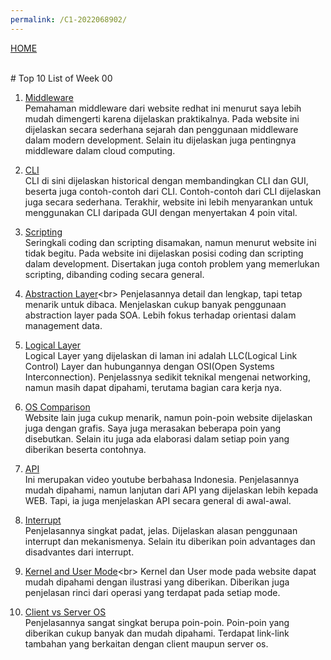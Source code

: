 ```yaml
---
permalink: /C1-2022068902/
---
```

[HOME](../)

<br>
# Top 10 List of Week 00

1. [Middleware](https://www.redhat.com/en/topics/middleware/what-is-middleware)<br>
Pemahaman middleware dari website redhat ini menurut saya lebih mudah dimengerti karena dijelaskan praktikalnya.
Pada website ini dijelaskan secara sederhana sejarah dan penggunaan middleware dalam modern development.
Selain itu dijelaskan juga pentingnya middleware dalam cloud computing.

2. [CLI](https://www.hostinger.com/tutorials/what-is-cli)<br>
CLI di sini dijelaskan historical dengan membandingkan CLI dan GUI, beserta juga contoh-contoh dari CLI.
Contoh-contoh dari CLI dijelaskan juga secara sederhana.
Terakhir, website ini lebih menyarankan untuk menggunakan CLI daripada GUI dengan menyertakan 4 poin vital.

3. [Scripting](https://skillcrush.com/blog/coding-vs-scripting/)<br>
Seringkali coding dan scripting disamakan, namun menurut website ini tidak begitu.
Pada website ini dijelaskan posisi coding dan scripting dalam development.
Disertakan juga contoh problem yang memerlukan scripting, dibanding coding secara general.

4. [Abstraction Layer](https://dzone.com/articles/the-benefits-a-data-abstractio#:~:text=A%20data%20abstraction%20layer%20reduces,that%20support%20critical%20business%20objectives.)<br>
Penjelasannya detail dan lengkap, tapi tetap menarik untuk dibaca.
Menjelaskan cukup banyak penggunaan abstraction layer pada SOA.
Lebih fokus terhadap orientasi dalam management data.

5. [Logical Layer](https://networkencyclopedia.com/logical-link-control-llc-layer/r)<br>
Logical Layer yang dijelaskan di laman ini adalah LLC(Logical Link Control) Layer dan hubungannya dengan OSI(Open Systems Interconnection).
Penjelassnya sedikit teknikal mengenai networking, namun masih dapat dipahami, terutama bagian cara kerja nya.

6. [OS Comparison](https://www.educba.com/linux-vs-mac-vs-windows/)<br>
Website lain juga cukup menarik, namun poin-poin website dijelaskan juga dengan grafis.
Saya juga merasakan beberapa poin yang disebutkan.
Selain itu juga ada elaborasi dalam setiap poin yang diberikan beserta contohnya.

7. [API](https://www.youtube.com/watch?v=vQJJ_K1JbEA&ab_channel=WebProgrammingUNPAS)<br>
Ini merupakan video youtube berbahasa Indonesia.
Penjelasannya mudah dipahami, namun lanjutan dari API yang dijelaskan lebih kepada WEB.
Tapi, ia juga menjelaskan API secara general di awal-awal.

8. [Interrupt](https://www.geeksforgeeks.org/purpose-of-an-interrupt-in-computer-organization/)<br>
Penjelasannya singkat padat, jelas. 
Dijelaskan alasan penggunaan interrupt dan mekanismenya.
Selain itu diberikan poin advantages dan disadvantes dari interrupt.

9. [Kernel and User Mode](https://www.tutorialspoint.com/User-Mode-vs-Kernel-Mode#:~:text=The%20system%20is%20in%20user,or%20a%20system%20call%20occurs.)<br>
Kernel dan User mode pada website dapat mudah dipahami dengan ilustrasi yang diberikan.
Diberikan juga penjelasan rinci dari operasi yang terdapat pada setiap mode.

10. [Client vs Server OS](https://www.geeksforgeeks.org/difference-between-server-os-and-client-os/)<br>
Penjelasannya sangat singkat berupa poin-poin.
Poin-poin yang diberikan cukup banyak dan mudah dipahami.
Terdapat link-link tambahan yang berkaitan dengan client maupun server os.
